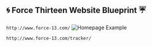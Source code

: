 ## :cyclone: Force Thirteen Website Blueprint :umbrella:  ##

`http://www.force-13.com/`
![Homepage Example](http://members.iinet.net.au/~larrymudd/force13/homepage01.jpg)

`http://www.force-13.com/tracker/`

